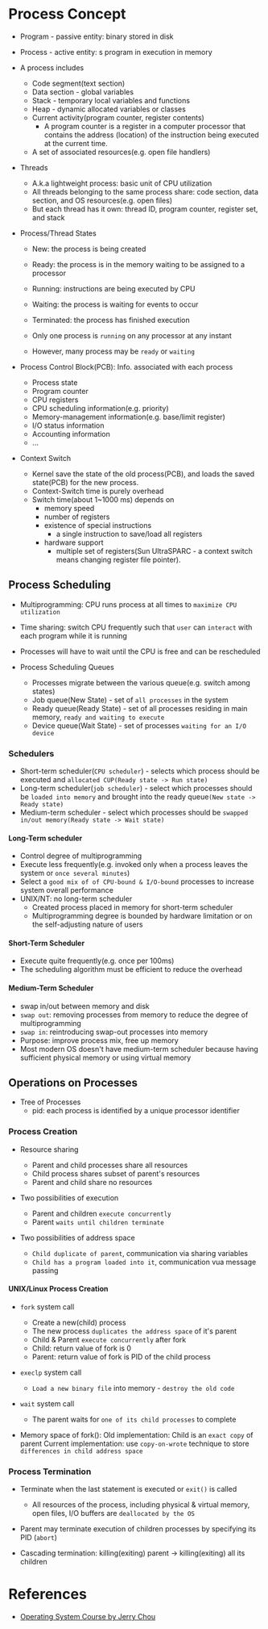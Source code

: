 # Process Concept 

* Program - passive entity: binary stored in disk
* Process - active entity: s program in execution in memory
* A process includes
	* Code segment(text section)
	* Data section - global variables
	* Stack - temporary local variables and functions
	* Heap - dynamic allocated variables or classes
	* Current activity(program counter, register contents)
		* A program counter is a register in a computer processor that contains the address (location) of the instruction being executed at the current time.
	* A set of associated resources(e.g. open file handlers)

* Threads
	* A.k.a lightweight process: basic unit of CPU utilization
	* All threads belonging to the same process share: code section, data section, and OS resources(e.g. open files)
	* But each thread has it own: thread ID, program counter, register set, and stack

* Process/Thread States
	* New: the process is being created
	* Ready: the process is in the memory waiting to be assigned to a processor
	* Running: instructions are being executed by CPU
	* Waiting: the process is waiting for events to occur
	* Terminated: the process has finished execution

	* Only one process is `running` on any processor at any instant
	* However, many process may be `ready` or `waiting`

* Process Control Block(PCB): Info. associated with each process
	* Process state
	* Program counter
	* CPU registers
	* CPU scheduling information(e.g. priority)
	* Memory-management information(e.g. base/limit register)
	* I/O status information
	* Accounting information
	* ...

* Context Switch
	* Kernel save the state of the old process(PCB), and loads the saved state(PCB) for the new process.
	* Context-Switch time is purely overhead
	* Switch time(about 1~1000 ms) depends on
		* memory speed
		* number of registers
		* existence of special instructions
			* a single instruction to save/load all registers
		* hardware support
			* multiple set of registers(Sun UltraSPARC - a context switch means changing register file pointer).


## Process Scheduling
* Multiprogramming: CPU runs process at all times to `maximize CPU utilization`
* Time sharing: switch CPU frequently such that `user` can `interact` with each program while it is running
* Processes will have to wait until the CPU is free and can be rescheduled

* Process Scheduling Queues
	* Processes migrate between the various queue(e.g. switch among states)
	* Job queue(New State) - set of `all processes` in the system
	* Ready queue(Ready State) - set of all processes residing in main memory, `ready and waiting to execute`
	* Device queue(Wait State) - set of processes `waiting for an I/O device`

### Schedulers
* Short-term scheduler(`CPU scheduler`) - selects which process should be executed and `allocated CUP(Ready state -> Run state)`
* Long-term scheduler(`job scheduler`) - select which processes should be `loaded into memory` and brought into the ready queue`(New state -> Ready state)`
* Medium-term scheduler - select which processes should be `swapped in/out memory(Ready state -> Wait state)`

#### Long-Term scheduler
* Control degree of multiprogramming
* Execute less frequently(e.g. invoked only when a process leaves the system or `once several minutes`)
* Select a `good mix of of CPU-bound & I/O-bound` processes to increase system overall performance
* UNIX/NT: no long-term scheduler
	* Created process placed in memory for short-term scheduler
	* Multiprogramming degree is bounded by hardware limitation or on the self-adjusting nature of users

#### Short-Term Scheduler
* Execute quite frequently(e.g. once per 100ms)
* The scheduling algorithm must be efficient to reduce the overhead

#### Medium-Term Scheduler
* swap in/out between memory and disk
* `swap out`: removing processes from memory to reduce the degree of multiprogramming
* `swap in`: reintroducing swap-out processes into memory
* Purpose: improve process mix, free up memory
* Most modern OS doesn't have medium-term scheduler because having sufficient physical memory or using virtual memory

## Operations on Processes

* Tree of Processes
	* pid: each process is identified by a unique processor identifier

### Process Creation
* Resource sharing
	* Parent and child processes share all resources
	* Child process shares subset of parent's resources
	* Parent and child share no resources

* Two possibilities of execution
	* Parent and children `execute concurrently`
	* Parent `waits until children terminate`

* Two possibilities of address space
	* `Child duplicate of parent`, communication via sharing variables
	* `Child has a program loaded into it`, communication vua message passing

#### UNIX/Linux Process Creation
* `fork` system call
	* Create a new(child) process
	* The new process `duplicates the address space` of it's parent
	* Child & Parent `execute concurrently` after fork
	* Child: return value of fork is 0
	* Parent: return value of fork is PID of the child process

* `execlp` system call
	* `Load a new binary file` into memory - `destroy the old code`
* `wait` system call
	* The parent waits for `one of its child processes` to complete

* Memory space of fork():
	Old implementation: Child is an `exact copy` of parent
	Current implementation: use `copy-on-wrote` technique to store `differences in child address space`

### Process Termination
* Terminate when the last statement is executed or `exit()` is called
	* All resources of the process, including physical & virtual memory, open files, I/O buffers are `deallocated by the OS`

* Parent may terminate execution of children processes by specifying its PID (`abort`)
* Cascading termination: killing(exiting) parent -> killing(exiting) all its children


# References
* [Operating System Course by Jerry Chou](https://www.youtube.com/playlist?list=PLS0SUwlYe8czigQPzgJTH2rJtwm0LXvDX)